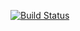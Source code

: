[![Build Status](https://travis-ci.org/espebra/blobstore.svg)](https://travis-ci.org/espebra/blobstore)
